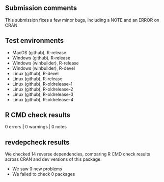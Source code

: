 ## Submission comments
This submission fixes a few minor bugs, including a NOTE and an ERROR on CRAN.

## Test environments
* MacOS (github), R-release
* Windows (github), R-release
* Windows (winbuilder), R-release
* Windows (winbuilder), R-devel
* Linux (github), R-devel
* Linux (github), R-release
* Linux (github), R-oldrelease-1
* Linux (github), R-oldrelease-2
* Linux (github), R-oldrelease-3
* Linux (github), R-oldrelease-4

## R CMD check results
0 errors | 0 warnings | 0 notes

## revdepcheck results

We checked 14 reverse dependencies, comparing R CMD check results across CRAN and dev versions of this package.

 * We saw 0 new problems
 * We failed to check 0 packages
